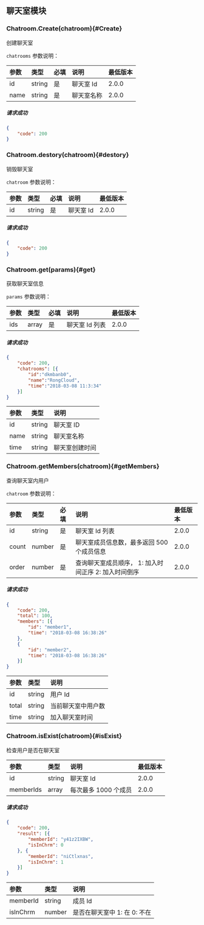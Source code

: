 ## 聊天室模块

### Chatroom.Create(chatroom){#Create}

创建聊天室

`chatrooms` 参数说明：

| 参数   	 |	类型		| 必填	| 说明 							|最低版本		|
| :----------|:--------	|:-----	|:------------------------------|:-------- |
|	id 		 |	string	|	是 	| 聊天室 Id						| 2.0.0 |
|	name	 |	string	| 是 	| 聊天室名称						| 2.0.0 |

##### 请求成功

```json
{
    "code": 200
}
```

### Chatroom.destory(chatroom){#destory}

销毁聊天室

`chatroom` 参数说明：

| 参数   	 |	类型		| 必填	| 说明 							|最低版本		|
| :----------|:--------	|:-----	|:------------------------------|:-------- |
|	id	 	 |	string	|	是 	| 聊天室 Id						|  2.0.0 |

##### 请求成功

```json
{
    "code": 200
}
```
### Chatroom.get(params){#get}

获取聊天室信息

`params` 参数说明：

| 参数   	 |	类型		| 必填	| 说明 							|最低版本		|
| :----------|:--------	|:-----	|:------------------------------|:-------- |
|	ids	 	 |	array	|	是 	| 聊天室 Id 列表					| 2.0.0 |

##### 请求成功

```json
{
	"code": 200,
	"chatrooms": [{
		"id":"dkmbanb0",
		"name":"RongCloud",
		"time":"2018-03-08 11:3:34"
	}]
}
```

| 参数   	 |	类型		| 说明 							
| :----------|:--------	|:------------------------------
|	id	 	 |	string	| 聊天室 ID						
|	name	 |	string	| 聊天室名称						
|	time 	 |	string	| 聊天室创建时间					

### Chatroom.getMembers(chatroom){#getMembers}

查询聊天室内用户

`chatroom` 参数说明：

| 参数   	 |	类型		| 必填	| 说明 							|最低版本		|
| :----------|:--------	|:-----	|:------------------------------|:-------- |
|	id 	 	 |	string	|	是 	| 聊天室 Id 列表					| 2.0.0 |
|	count 	 |	number	|	是 	| 聊天室成员信息数，最多返回 500 个成员信息 | 2.0.0 |
|	order 	 |	number	|	是 	| 查询聊天室成员顺序， 1: 加入时间正序  2: 加入时间倒序	| 2.0.0 |

##### 请求成功

```json
{
	"code": 200,
	"total": 100,
	"members": [{
		"id": "member1",
		"time": "2018-03-08 16:38:26"
	}, 
	{
		"id": "member2",
		"time": "2018-03-08 16:38:26"
	}]
}
```

| 参数   	 |	类型		| 说明 							
| :----------|:--------	|:------------------------------
|	id		 |	string	| 用户 Id					
|	total	 |	string	| 当前聊天室中用户数			
|	time 	 |	string	| 加入聊天室时间				

### Chatroom.isExist(chatroom){#isExist}

检查用户是否在聊天室

| 参数   	 |	类型		| 说明 							|最低版本		|
| :----------|:--------	|:------------------------------|:-------- |
|	id	 	 |	string	| 聊天室 Id						| 2.0.0 |
|	memberIds|	array	| 每次最多 1000 个成员				| 2.0.0 |

##### 请求成功

```json
{
	"code": 200,
	"result": [{
		"memberId": "y41z2IXBW",
		"isInChrm": 0
	}, {
		"memberId": "niCtlxnas",
		"isInChrm": 1
	}]
}
```

| 参数   	 |	类型		| 说明 							
| :----------|:--------	|:------------------------------
|	memberId |	string	| 成员 Id
|	isInChrm |	number	| 是否在聊天室中 1: 在  0: 不在
 
 
 

